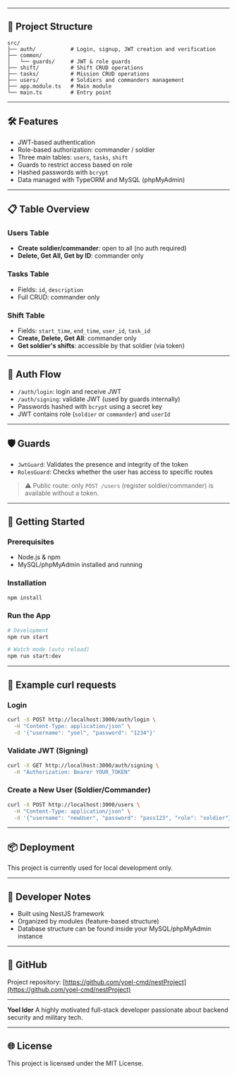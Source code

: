 
---

## 📂 Project Structure

```
src/
├── auth/           # Login, signup, JWT creation and verification
├── common/
│   └── guards/     # JWT & role guards
├── shift/          # Shift CRUD operations
├── tasks/          # Mission CRUD operations
├── users/          # Soldiers and commanders management
├── app.module.ts   # Main module
└── main.ts         # Entry point
```

---

## 🛠️ Features

* JWT-based authentication
* Role-based authorization: commander / soldier
* Three main tables: `users`, `tasks`, `shift`
* Guards to restrict access based on role
* Hashed passwords with `bcrypt`
* Data managed with TypeORM and MySQL (phpMyAdmin)

---

## 📋 Table Overview

### Users Table

* **Create soldier/commander**: open to all (no auth required)
* **Delete, Get All, Get by ID**: commander only

### Tasks Table

* Fields: `id`, `description`
* Full CRUD: commander only

### Shift Table

* Fields: `start_time`, `end_time`, `user_id`, `task_id`
* **Create, Delete, Get All**: commander only
* **Get soldier's shifts**: accessible by that soldier (via token)

---

## 🔐 Auth Flow

* `/auth/login`: login and receive JWT
* `/auth/signing`: validate JWT (used by guards internally)
* Passwords hashed with `bcrypt` using a secret key
* JWT contains role (`soldier` or `commander`) and `userId`

---

## 🛡️ Guards

* `JwtGuard`: Validates the presence and integrity of the token
* `RolesGuard`: Checks whether the user has access to specific routes

> ⚠️ Public route: only `POST /users` (register soldier/commander) is available without a token.

---

## 🚀 Getting Started

### Prerequisites

* Node.js & npm
* MySQL/phpMyAdmin installed and running

### Installation

```bash
npm install
```

### Run the App

```bash
# Development
npm run start

# Watch mode (auto reload)
npm run start:dev
```

---

## 🧪 Example curl requests

### Login

```bash
curl -X POST http://localhost:3000/auth/login \
  -H "Content-Type: application/json" \
  -d '{"username": "yoel", "password": "1234"}'
```

### Validate JWT (Signing)

```bash
curl -X GET http://localhost:3000/auth/signing \
  -H "Authorization: Bearer YOUR_TOKEN"
```

### Create a New User (Soldier/Commander)

```bash
curl -X POST http://localhost:3000/users \
  -H "Content-Type: application/json" \
  -d '{"username": "newUser", "password": "pass123", "role": "soldier"}'
```

---

## 📦 Deployment

This project is currently used for local development only.

---

## 🧠 Developer Notes

* Built using NestJS framework
* Organized by modules (feature-based structure)
* Database structure can be found inside your MySQL/phpMyAdmin instance

---

## 📌 GitHub

Project repository: [https://github.com/yoel-cmd/nestProject](https://github.com/yoel-cmd/nestProject)

---


**Yoel Ider**
A highly motivated full-stack developer passionate about backend security and military tech.

---

## 🌐 License

This project is licensed under the MIT License.

